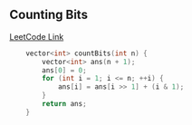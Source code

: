 ## Counting Bits
[LeetCode Link](https://leetcode.com/problems/counting-bits/)
```cpp
    vector<int> countBits(int n) {
        vector<int> ans(n + 1);
        ans[0] = 0;
        for (int i = 1; i <= n; ++i) {
            ans[i] = ans[i >> 1] + (i & 1);
        }
        return ans;
    }